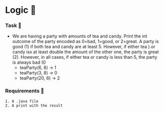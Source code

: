 # Logic 🍵

### Task 🐧
 - We are having a party with amounts of tea and candy. Print the int outcome of the party encoded as 0=bad, 1=good, or 2=great. A party is good (1) if both tea and candy are at least 5. However, if either tea ).or candy isx at least double the amount of the other one, the party is great (2). However, in all cases, if either tea or candy is less than 5, the party is always bad (0
   - teaParty(6, 8) → 1
   - teaParty(3, 8) → 0
   - teaParty(20, 6) → 2

### Requirements 🏫
```
1. A .java file
2. A print with the result
```
